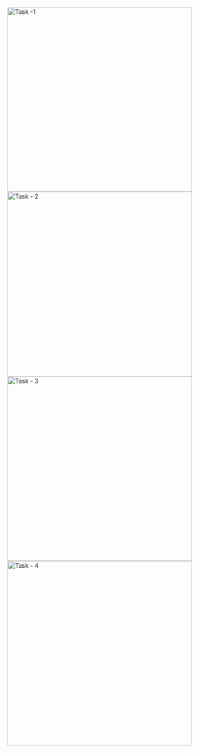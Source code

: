 <img width="426" alt="Task -1" src="https://github.com/UjjanNoorillahi/JetpackCompose-Lab-02/assets/69105391/dfb84a37-f2ae-42d7-898e-31d2bd5ffa00">
<img width="426" alt="Task - 2" src="https://github.com/UjjanNoorillahi/JetpackCompose-Lab-02/assets/69105391/0a414d38-8808-4471-979b-d49238de8ca9">
<img width="426" alt="Task - 3" src="https://github.com/UjjanNoorillahi/JetpackCompose-Lab-02/assets/69105391/a060d73e-e438-4944-8464-4d3a57b68007">
<img width="426" alt="Task - 4" src="https://github.com/UjjanNoorillahi/JetpackCompose-Lab-02/assets/69105391/01073c36-a0fa-4dab-968e-56b61f1807e9">

